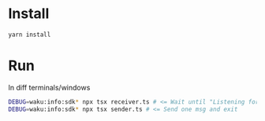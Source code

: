 # Install
`yarn install`

# Run
   In diff terminals/windows
```bash
DEBUG=waku:info:sdk* npx tsx receiver.ts # <= Wait until "Listening for messages..." output
DEBUG=waku:info:sdk* npx tsx sender.ts # <= Send one msg and exit
```
